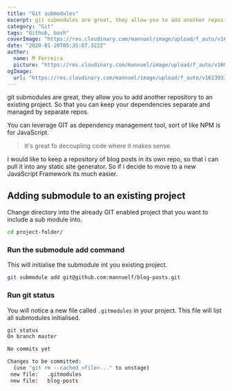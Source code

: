 ```yaml
---
title: "Git submodules"
excerpt: git submodules are great, they allow you to add another repository to an existing project. So that you can keep your dependencies separate and managed by separate repos.'
category: "Git"
tags: "Github, bash"
coverImage: "https://res.cloudinary.com/mannuel/image/upload/f_auto/v1623933965/images/git-article.png"
date: "2020-01-20T05:35:07.322Z"
author:
  name: M Ferreira
  picture: "https://res.cloudinary.com/mannuel/image/upload/f_auto/v1604067445/images/mee.jpg"
ogImage:
  url: "https://res.cloudinary.com/mannuel/image/upload/f_auto/v1623933965/images/git-article.png"
---
```


git submodules are great, they allow you to add another repository to an existing project. So that you can keep your dependencies separate and managed by separate repos.

You can leverage GIT as dependency management tool, sort of like NPM is for JavaScript.

> It's great fo decoupling code where it makes sense.

I would like to keep a repository of blog posts in its own repo, so that i can pull it into any static site generator. So if i decide to move to a new JavaScript Framework its much easier.

## Adding submodule to an existing project

Change directory into the already GIT enabled project that you want to include a sub module into.

```bash
cd project-folder/
```

### Run the submodule add command

This will initialise the submodule int you existing project.

```bash
git submodule add git@github.com:mannuelf/blog-posts.git
```

### Run git status

You will notice a new file called `.gitmodules` in your project. This file will list all submodules initialised.

```bash
git status
On branch master

No commits yet

Changes to be committed:
  (use "git rm --cached <file>..." to unstage)
 new file:   .gitmodules
 new file:   blog-posts
```
